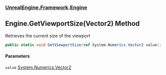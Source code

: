### [UnrealEngine.Framework](UnrealEngine_Framework.md 'UnrealEngine.Framework').[Engine](Engine.md 'UnrealEngine.Framework.Engine')
## Engine.GetViewportSize(Vector2) Method
Retrieves the current size of the viewport  
```csharp
public static void GetViewportSize(ref System.Numerics.Vector2 value);
```
#### Parameters
<a name='UnrealEngine_Framework_Engine_GetViewportSize(System_Numerics_Vector2)_value'></a>
`value` [System.Numerics.Vector2](https://docs.microsoft.com/en-us/dotnet/api/System.Numerics.Vector2 'System.Numerics.Vector2')  
  
